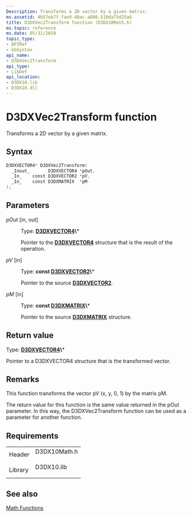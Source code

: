 ```yaml
---
Description: Transforms a 2D vector by a given matrix.
ms.assetid: 4b57eb7f-fae9-48ac-a806-510da75d25a6
title: D3DXVec2Transform function (D3DX10Math.h)
ms.topic: reference
ms.date: 05/31/2018
topic_type: 
- APIRef
- kbSyntax
api_name: 
- D3DXVec2Transform
api_type: 
- LibDef
api_location: 
- D3DX10.lib
- D3DX10.dll
---
```


# D3DXVec2Transform function

Transforms a 2D vector by a given matrix.

## Syntax


```C++
D3DXVECTOR4* D3DXVec2Transform(
  _Inout_       D3DXVECTOR4 *pOut,
  _In_    const D3DXVECTOR2 *pV,
  _In_    const D3DXMATRIX  *pM
);
```



## Parameters

<dl> <dt>

*pOut* \[in, out\]
</dt> <dd>

Type: **[**D3DXVECTOR4**](https://msdn.microsoft.com/library/Bb205548(v=VS.85).aspx)\***

Pointer to the [**D3DXVECTOR4**](d3d10-d3dxvector4.md) structure that is the result of the operation.

</dd> <dt>

*pV* \[in\]
</dt> <dd>

Type: **const [**D3DXVECTOR2**](https://msdn.microsoft.com/library/Bb205544(v=VS.85).aspx)\***

Pointer to the source [**D3DXVECTOR2**](d3d10-d3dxvector2.md).

</dd> <dt>

*pM* \[in\]
</dt> <dd>

Type: **const [**D3DXMATRIX**](https://msdn.microsoft.com/library/Bb172912(v=VS.85).aspx)\***

Pointer to the source [**D3DXMATRIX**](d3d10-d3dxmatrix.md) structure.

</dd> </dl>

## Return value

Type: **[**D3DXVECTOR4**](https://msdn.microsoft.com/library/Bb205548(v=VS.85).aspx)\***

Pointer to a D3DXVECTOR4 structure that is the transformed vector.

## Remarks

This function transforms the vector pV (x, y, 0, 1) by the matrix pM.

The return value for this function is the same value returned in the pOut parameter. In this way, the D3DXVec2Transform function can be used as a parameter for another function.

## Requirements



|                    |                                                                                         |
|--------------------|-----------------------------------------------------------------------------------------|
| Header<br/>  | <dl> <dt>D3DX10Math.h</dt> </dl> |
| Library<br/> | <dl> <dt>D3DX10.lib</dt> </dl>   |



## See also

<dl> <dt>

[Math Functions](d3d10-graphics-reference-d3dx10-functions-math.md)
</dt> </dl>

 

 




